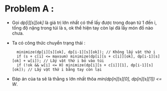 # Problem A : 
- Gọi *dp[i][s][ok]* là giá trị lớn nhất có thể lấy được trong đoạn từ 1 đến i, tổng độ nặng trong túi là s, ok thể hiện tay còn lại đã lấy món đồ nào chưa.
- Ta có công thức chuyển trạng thái : 

        minimize(dp[i][s][ok], dp[i-1][s][ok]); // Không lấy vật thứ i 
        if (s + c[i] <= maxsum) minimize(dp[i][s + c[i]][ok], dp[i-1][s][ok] + w[i]); // Lấy vật thứ i bỏ vào túi
        if (!ok && w[i] <= H) minimize(dp[i][s + c[i]][1], dp[i-1][s][ok]); // Lấy vật thứ i bằng tay còn lại
  
- Đáp án của ta sẽ là thằng s lớn nhất thõa *min(dp[n][s][0], dp[n][s][1]) <= W*.
